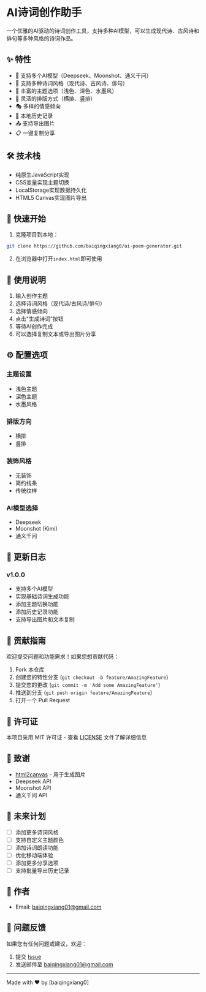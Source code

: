 # AI诗词创作助手

一个优雅的AI驱动的诗词创作工具，支持多种AI模型，可以生成现代诗、古风诗和俳句等多种风格的诗词作品。

## ✨ 特性

- 🤖 支持多个AI模型（Deepseek、Moonshot、通义千问）
- 📝 支持多种诗词风格（现代诗、古风诗、俳句）
- 🎨 丰富的主题选项（浅色、深色、水墨风）
- 📏 灵活的排版方式（横排、竖排）
- 🎭 多样的情感倾向
- 💾 本地历史记录
- 📤 支持导出图片
- 📋 一键复制分享

## 🛠️ 技术栈

- 纯原生JavaScript实现
- CSS变量实现主题切换
- LocalStorage实现数据持久化
- HTML5 Canvas实现图片导出

## 🚀 快速开始

1. 克隆项目到本地：

```bash
git clone https://github.com/baiqingxiang0/ai-poem-generator.git
```

2. 在浏览器中打开`index.html`即可使用

## 📖 使用说明

1. 输入创作主题
2. 选择诗词风格（现代诗/古风诗/俳句）
3. 选择情感倾向
4. 点击"生成诗词"按钮
5. 等待AI创作完成
6. 可以选择复制文本或导出图片分享

## ⚙️ 配置选项

### 主题设置
- 浅色主题
- 深色主题
- 水墨风格

### 排版方向
- 横排
- 竖排

### 装饰风格
- 无装饰
- 简约线条
- 传统纹样

### AI模型选择
- Deepseek
- Moonshot (Kimi)
- 通义千问

## 📝 更新日志

### v1.0.0
- 支持多个AI模型
- 实现基础诗词生成功能
- 添加主题切换功能
- 添加历史记录功能
- 支持导出图片和文本复制

## 🤝 贡献指南

欢迎提交问题和功能需求！如果您想贡献代码：

1. Fork 本仓库
2. 创建您的特性分支 (`git checkout -b feature/AmazingFeature`)
3. 提交您的更改 (`git commit -m 'Add some AmazingFeature'`)
4. 推送到分支 (`git push origin feature/AmazingFeature`)
5. 打开一个 Pull Request

## 📄 许可证

本项目采用 MIT 许可证 - 查看 [LICENSE](LICENSE) 文件了解详细信息

## 🙏 致谢

- [html2canvas](http://www.baiyiqingxiang.online:8100/) - 用于生成图片
- Deepseek API
- Moonshot API
- 通义千问 API

## 🔮 未来计划

- [ ] 添加更多诗词风格
- [ ] 支持自定义主题颜色
- [ ] 添加诗词朗读功能
- [ ] 优化移动端体验
- [ ] 添加更多分享选项
- [ ] 支持批量导出历史记录

## 👥 作者

- Email: baiqingxiang01@gmail.com

## 💬 问题反馈

如果您有任何问题或建议，欢迎：

1. 提交 [Issue](https://github.com/baiqingxiang0/ai-poem-generator/issues)
2. 发送邮件至 baiqingxiang01@gmail.com

---
Made with ❤️ by [baiqingxiang0]